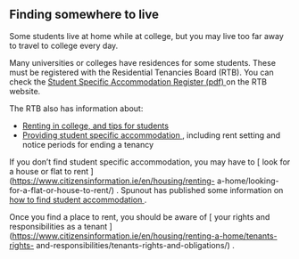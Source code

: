 ##  Finding somewhere to live

Some students live at home while at college, but you may live too far away to
travel to college every day.

Many universities or colleges have residences for some students. These must be
registered with the Residential Tenancies Board (RTB). You can check the [
Student Specific Accommodation Register (pdf)
](https://www.rtb.ie/images/uploads/old/general/SSA_Register_April_2024.pdf)
on the RTB website.

The RTB also has information about:

  * [ Renting in college, and tips for students ](https://www.rtb.ie/registration-and-compliance/rights-and-responsibilities/renting-in-college/)
  * [ Providing student specific accommodation ](https://www.rtb.ie/registration-and-compliance/registrations/student-specific-accommodation) , including rent setting and notice periods for ending a tenancy 

If you don’t find student specific accommodation, you may have to [ look for a
house or flat to rent ](https://www.citizensinformation.ie/en/housing/renting-
a-home/looking-for-a-flat-or-house-to-rent/) . Spunout has published some
information on [ how to find student accommodation
](https://spunout.ie/life/accommodation/student-accommodation) .

Once you find a place to rent, you should be aware of [ your rights and
responsibilities as a tenant
](https://www.citizensinformation.ie/en/housing/renting-a-home/tenants-rights-
and-responsibilities/tenants-rights-and-obligations/) .
